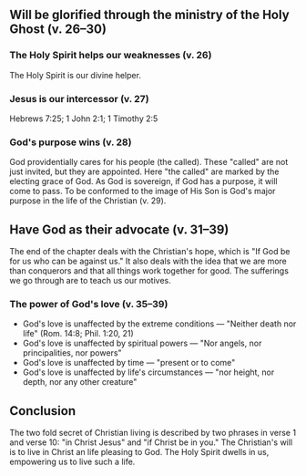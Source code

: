 ## Will be glorified through the ministry of the Holy Ghost (v. 26–30)

### The Holy Spirit helps our weaknesses (v. 26)
 
The Holy Spirit is our divine helper.
 
### Jesus is our intercessor (v. 27)
 
Hebrews 7:25; 1 John 2:1; 1 Timothy 2:5

### God's purpose wins (v. 28)
 
God providentially cares for his people (the called). These "called" are not just invited, but they are appointed. Here "the called" are marked by the electing grace of God. As God is sovereign, if God has a purpose, it will come to pass. To be conformed to the image of His Son is God's major purpose in the life of the Christian (v. 29).

## Have God as their advocate (v. 31–39)

The end of the chapter deals with the Christian's hope, which is "If God be for us who can be against us." It also deals with the idea that we are more than conquerors and that all things work together for good. The sufferings we go through are to teach us our motives.

### The power of God's love (v. 35–39) 
 
* God's love is unaffected by the extreme conditions — "Neither death nor life" (Rom. 14:8; Phil. 1:20, 21)
* God's love is unaffected by spiritual powers — "Nor angels, nor principalities, nor powers"
* God's love is unaffected by time — "present or to come"
* God's love is unaffected by life's circumstances — "nor height, nor depth, nor any other creature"

## Conclusion

The two fold secret of Christian living is described by two phrases in verse 1 and verse 10: "in Christ Jesus" and "if Christ be in you." The Christian's will is to live in Christ an life pleasing to God. The Holy Spirit dwells in us, empowering us to live such a life.


